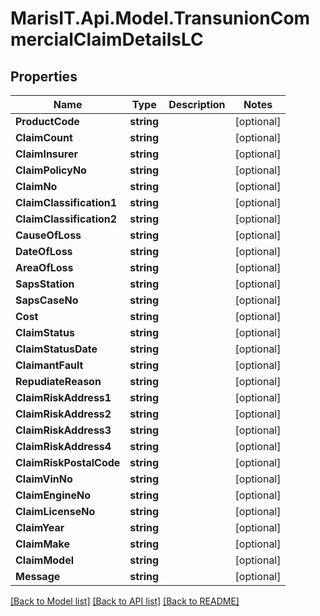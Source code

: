
# MarisIT.Api.Model.TransunionCommercialClaimDetailsLC

## Properties

Name | Type | Description | Notes
------------ | ------------- | ------------- | -------------
**ProductCode** | **string** |  | [optional] 
**ClaimCount** | **string** |  | [optional] 
**ClaimInsurer** | **string** |  | [optional] 
**ClaimPolicyNo** | **string** |  | [optional] 
**ClaimNo** | **string** |  | [optional] 
**ClaimClassification1** | **string** |  | [optional] 
**ClaimClassification2** | **string** |  | [optional] 
**CauseOfLoss** | **string** |  | [optional] 
**DateOfLoss** | **string** |  | [optional] 
**AreaOfLoss** | **string** |  | [optional] 
**SapsStation** | **string** |  | [optional] 
**SapsCaseNo** | **string** |  | [optional] 
**Cost** | **string** |  | [optional] 
**ClaimStatus** | **string** |  | [optional] 
**ClaimStatusDate** | **string** |  | [optional] 
**ClaimantFault** | **string** |  | [optional] 
**RepudiateReason** | **string** |  | [optional] 
**ClaimRiskAddress1** | **string** |  | [optional] 
**ClaimRiskAddress2** | **string** |  | [optional] 
**ClaimRiskAddress3** | **string** |  | [optional] 
**ClaimRiskAddress4** | **string** |  | [optional] 
**ClaimRiskPostalCode** | **string** |  | [optional] 
**ClaimVinNo** | **string** |  | [optional] 
**ClaimEngineNo** | **string** |  | [optional] 
**ClaimLicenseNo** | **string** |  | [optional] 
**ClaimYear** | **string** |  | [optional] 
**ClaimMake** | **string** |  | [optional] 
**ClaimModel** | **string** |  | [optional] 
**Message** | **string** |  | [optional] 

[[Back to Model list]](../README.md#documentation-for-models)
[[Back to API list]](../README.md#documentation-for-api-endpoints)
[[Back to README]](../README.md)

